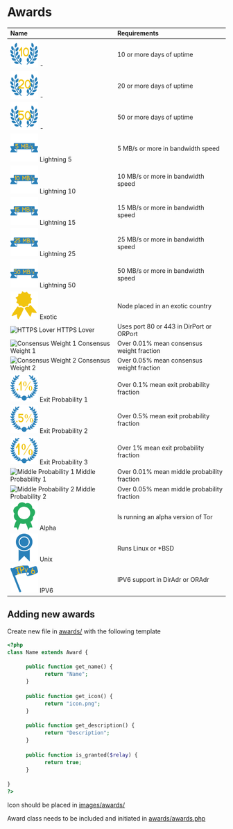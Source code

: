# Awards

| Name | Requirements
| :--- | :-----
| ![Red Diamond](images/rewards/10_days_uptime.png) - | 10 or more days of uptime
| ![Blue Diamond](images/rewards/20_days_uptime.png) - | 20 or more days of uptime
| ![Blue Diamond](images/rewards/50_days_uptime.png) - | 50 or more days of uptime
| ![Lightning 1](images/rewards/5_mb_speed.png) Lightning 5 | 5 MB/s or more in bandwidth speed
| ![Lightning 10](images/rewards/10_mb_speed.png) Lightning 10 | 10 MB/s or more in bandwidth speed
| ![Lightning 15](images/rewards/15_mb_speed.png) Lightning 15 | 15 MB/s or more in bandwidth speed
| ![Lightning 25](images/rewards/25_mb_speed.png) Lightning 25 | 25 MB/s or more in bandwidth speed
| ![Lightning 50](images/rewards/50_mb_speed.png) Lightning 50 | 50 MB/s or more in bandwidth speed
| ![Exotic](images/rewards/exotic.png) Exotic | Node placed in an exotic country
| ![HTTPS Lover](images/rewards/404.png) HTTPS Lover | Uses port 80 or 443 in DirPort or ORPort
| ![Consensus Weight 1](images/rewards/404.png) Consensus Weight 1 | Over 0.01% mean consensus weight fraction
| ![Consensus Weight 2](images/rewards/404.png) Consensus Weight 2 | Over 0.05% mean consensus weight fraction
| ![Exit Probability 1](images/rewards/exit_prob_0.1%25.png) Exit Probability 1 | Over 0.1% mean exit probability fraction
| ![Exit Probability 2](images/rewards/exit_prob_0.5%25.png) Exit Probability 2 | Over 0.5% mean exit probability fraction
| ![Exit Probability 3](images/rewards/exit_prob_1%25.png) Exit Probability 3 | Over 1% mean exit probability fraction
| ![Middle Probability 1](images/rewards/404.png) Middle Probability 1 | Over 0.01% mean middle probability fraction
| ![Middle Probability 2](images/rewards/404.png) Middle Probability 2 | Over 0.05% mean middle probability fraction
| ![Alpha](images/rewards/alpha.png) Alpha | Is running an alpha version of Tor
| ![Unix](images/rewards/linux.png) Unix | Runs Linux or *BSD 
| ![IPV6](images/rewards/ipv6.png) IPV6 | IPV6 support in DirAdr or ORAdr

## Adding new awards

Create new file in [awards/](awards/) with the following template

```php
<?php
class Name extends Award {

      public function get_name() {
            return "Name";
      }

      public function get_icon() {
            return "icon.png";
      }

      public function get_description() {
            return "Description";
      }

      public function is_granted($relay) {
            return true;
      }

}
?>
```

Icon should be placed in [images/awards/](images/awards/)

Award class needs to be included and initiated in [awards/awards.php](awards/awards.php)
